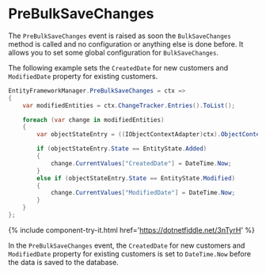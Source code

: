 # PreBulkSaveChanges

The `PreBulkSaveChanges` event is raised as soon the `BulkSaveChanges` method is called and no configuration or anything else is done before. It allows you to set some global configuration for `BulkSaveChanges`. 

The following example sets the `CreatedDate` for new customers and `ModifiedDate` property for existing customers.

```csharp
EntityFrameworkManager.PreBulkSaveChanges = ctx =>
{
    var modifiedEntities = ctx.ChangeTracker.Entries().ToList();

    foreach (var change in modifiedEntities)
    {
        var objectStateEntry = ((IObjectContextAdapter)ctx).ObjectContext.ObjectStateManager.GetObjectStateEntry(change.Entity);

        if (objectStateEntry.State == EntityState.Added)
        {
            change.CurrentValues["CreatedDate"] = DateTime.Now;
        }
        else if (objectStateEntry.State == EntityState.Modified)
        {
            change.CurrentValues["ModifiedDate"] = DateTime.Now;
        }
    }
};
```

{% include component-try-it.html href='https://dotnetfiddle.net/3nTyrH' %}

In the `PreBulkSaveChanges` event, the `CreatedDate` for new customers and `ModifiedDate` property for existing customers is set to `DateTime.Now` before the data is saved to the database.

